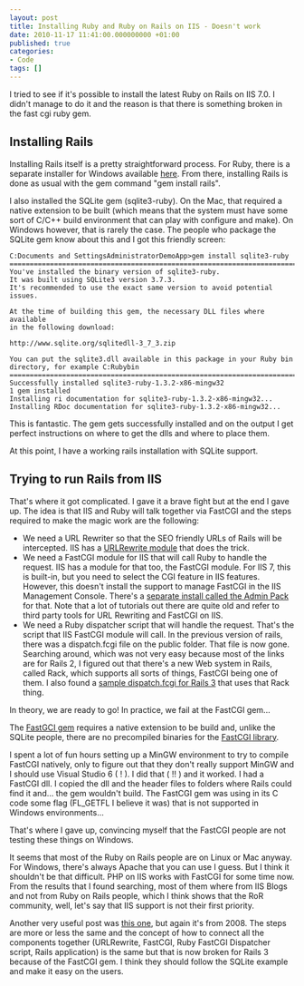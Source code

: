```yaml
---
layout: post
title: Installing Ruby and Ruby on Rails on IIS - Doesn't work
date: 2010-11-17 11:41:00.000000000 +01:00
published: true
categories:
- Code
tags: []
---
```


I tried to see if it's possible to install the latest Ruby on Rails on IIS 7.0. I didn't manage to do it and the reason is that there is something broken in the fast cgi ruby gem.
<h2>Installing Rails</h2>

Installing Rails itself is a pretty straightforward process. For Ruby, there is a separate installer for Windows available <a href="http://rubyinstaller.org/downloads/" target="_blank">here</a>. From there, installing Rails is done as usual with the gem command "gem install rails".

I also installed the SQLite gem (sqlite3-ruby). On the Mac, that required a native extension to be built (which means that the system must have some sort of C/C++ build environment that can play with configure and make). On Windows however, that is rarely the case. The people who package the SQLite gem know about this and I got this friendly screen:

```
C:Documents and SettingsAdministratorDemoApp>gem install sqlite3-ruby
=============================================================================
You've installed the binary version of sqlite3-ruby.
It was built using SQLite3 version 3.7.3.
It's recommended to use the exact same version to avoid potential issues.

At the time of building this gem, the necessary DLL files where available
in the following download:

http://www.sqlite.org/sqlitedll-3_7_3.zip

You can put the sqlite3.dll available in this package in your Ruby bin
directory, for example C:Rubybin
=============================================================================
Successfully installed sqlite3-ruby-1.3.2-x86-mingw32
1 gem installed
Installing ri documentation for sqlite3-ruby-1.3.2-x86-mingw32...
Installing RDoc documentation for sqlite3-ruby-1.3.2-x86-mingw32...
```

This is fantastic. The gem gets successfully installed and on the output I get perfect instructions on where to get the dlls and where to place them.

At this point, I have a working rails installation with SQLite support.
<h2>Trying to run Rails from IIS</h2>

That's where it got complicated. I gave it a brave fight but at the end I gave up. The idea is that IIS and Ruby will talk together via FastCGI and the steps required to make the magic work are the following:
<ul>
<li>We need a URL Rewriter so that the SEO friendly URLs of Rails will be intercepted. IIS has a <a href="http://www.iis.net/download/URLRewrite" target="_blank">URLRewrite module</a> that does the trick.</li>
<li>We need a FastCGI module for IIS that will call Ruby to handle the request. IIS has a module for that too, the FastCGI module. For IIS 7, this is built-in, but you need to select the CGI feature in IIS features. However, this doesn't install the support to manage FastCGI in the IIS Management Console. There's a <a href="http://www.iis.net/download/AdministrationPack" target="_blank">separate install called the Admin Pack</a> for that. Note that a lot of tutorials out there are quite old and refer to third party tools for URL Rewriting and FastCGI on IIS.</li>
<li>We need a Ruby dispatcher script that will handle the request. That's the script that IIS FastCGI module will call. In the previous version of rails, there was a dispatch.fcgi file on the public folder. That file is now gone. Searching around, which was not very easy because most of the links are for Rails 2, I figured out that there's a new Web system in Rails, called Rack, which supports all sorts of things, FastCGI being one of them. I also found a <a href="http://forum.alwaysdata.com/viewtopic.php?pid=7230" target="_blank">sample dispatch.fcgi for Rails 3</a> that uses that Rack thing.</li>
</ul>

In theory, we are ready to go! In practice, we fail at the FastCGI gem...

The <a href="http://rubygems.org/gems/fcgi" target="_blank">FastGCI gem</a> requires a native extension to be build and, unlike the SQLite people, there are no precompiled binaries for the <a href="http://www.fastcgi.com/" target="_blank">FastCGI library</a>.

I spent a lot of fun hours setting up a MinGW environment to try to compile FastCGI natively, only to figure out that they don't really support MinGW and I should use Visual Studio 6 ( ! ). I did that ( !! ) and it worked. I had a FastCGI dll. I copied the dll and the header files to folders where Rails could find it and... the gem wouldn't build. The FastCGI gem was using in its C code some flag (FL_GETFL I believe it was) that is not supported in Windows environments...

That's where I gave up, convincing myself that the FastCGI people are not testing these things on Windows.

It seems that most of the Ruby on Rails people are on Linux or Mac anyway. For Windows, there's always Apache that you can use I guess. But I think it shouldn't be that difficult. PHP on IIS works with FastCGI for some time now. From the results that I found searching, most of them where from IIS Blogs and not from Ruby on Rails people, which I think shows that the RoR community, well, let's say that IIS support is not their first priority.

Another very useful post was <a href="http://blogs.iis.net/ruslany/archive/2008/08/07/ruby-on-rails-in-iis-7-0-with-url-rewriter.aspx" target="_blank">this one</a>, but again it's from 2008. The steps are more or less the same and the concept of how to connect all the components together (URLRewrite, FastCGI, Ruby FastCGI Dispatcher script, Rails application) is the same but that is now broken for Rails 3 because of the FastCGI gem. I think they should follow the SQLite example and make it easy on the users.
